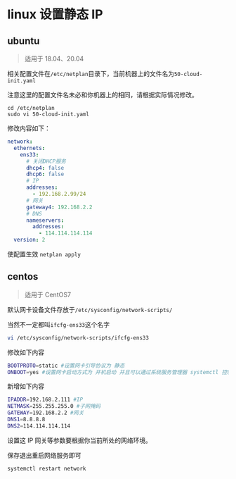 # linux 设置静态 IP

## ubuntu 

> 适用于 18.04、20.04

相关配置文件在`/etc/netplan`目录下，当前机器上的文件名为`50-cloud-init.yaml`

注意这里的配置文件名未必和你机器上的相同，请根据实际情况修改。

```shell
cd /etc/netplan
sudo vi 50-cloud-init.yaml
```

修改内容如下：

```yaml
network:
  ethernets: 
    ens33: 
      # 关闭DHCP服务
      dhcp4: false
      dhcp6: false
      # IP
      addresses:
        - 192.168.2.99/24
      # 网关  
      gateway4: 192.168.2.2
      # DNS
      nameservers:
        addresses:
          - 114.114.114.114 
  version: 2
```

使配置生效 `netplan apply`

## centos

> 适用于 CentOS7

默认网卡设备文件存放于`/etc/sysconfig/network-scripts/`

当然不一定都叫`ifcfg-ens33`这个名字 

```sh
vi /etc/sysconfig/network-scripts/ifcfg-ens33
```

修改如下内容

```sh
BOOTPROTO=static #设置网卡引导协议为 静态
ONBOOT=yes #设置网卡启动方式为 开机启动 并且可以通过系统服务管理器 systemctl 控制网卡
```

新增如下内容

```sh
IPADDR=192.168.2.111 #IP
NETMASK=255.255.255.0 #子网掩码
GATEWAY=192.168.2.2 #网关
DNS1=8.8.8.8
DNS2=114.114.114.114
```

设置这 IP 网关等参数要根据你当前所处的网络环境。

保存退出重启网络服务即可

```sh
systemctl restart network
```

